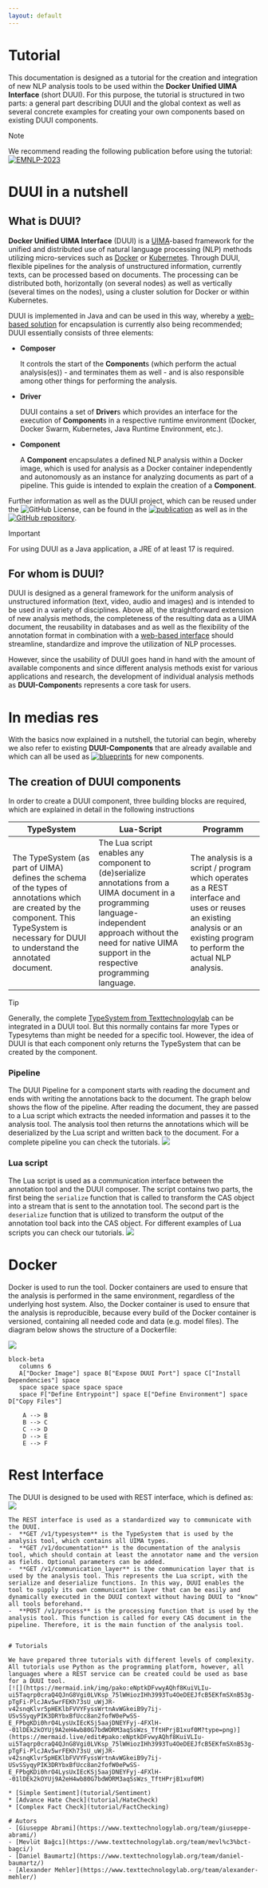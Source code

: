 ```yaml
---
layout: default
---
```


# Tutorial

This documentation is designed as a tutorial for the creation and integration of new NLP analysis tools to be used within the **Docker Unified UIMA Interface** (short DUUI).
For this purpose, the tutorial is structured in two parts: a general part describing DUUI and the global context as well as several concrete examples for creating your own components based on existing DUUI components.

> [!NOTE]
> We recommend reading the following publication before using the tutorial: [![EMNLP-2023](http://img.shields.io/badge/paper-FindingsEMNLP--2023-fb44ce.svg)](https://aclanthology.org/2023.findings-emnlp.29)

# DUUI in a nutshell

## What is DUUI?
**Docker Unified UIMA Interface** (DUUI) is a [UIMA](https://uima.apache.org/)-based framework for the unified and distributed use of natural language processing (NLP) methods utilizing micro-services such as [Docker](https://www.docker.com/) or [Kubernetes](https://kubernetes.io/).
Through DUUI, flexible pipelines for the analysis of unstructured information, currently texts, can be processed based on documents. The processing can be distributed both, horizontally (on several nodes) as well as vertically (several times on the nodes), using a cluster solution for Docker or within Kubernetes.

DUUI is implemented in Java and can be used in this way, whereby a [web-based solution](https://duui.texttechnologylab.org/) for encapsulation is currently also being recommended; DUUI essentially consists of three elements:
- **Composer**

  It controls the start of the **Component**s (which perform the actual analysis(es)) - and terminates them as well - and is also responsible among other things for performing the analysis.
- **Driver**

  DUUI contains a set of **Driver**s which provides an interface for the execution of **Component**s in a respective runtime environment (Docker, Docker Swarm, Kubernetes, Java Runtime Environment, etc.).

- **Component**

  A **Component** encapsulates a defined NLP analysis within a Docker image, which is used for analysis as a Docker container independently and autonomously as an instance for analyzing documents as part of a pipeline.
  This guide is intended to explain the creation of a **Component**.

Further information as well as the DUUI project, which can be reused under the ![GitHub License](https://img.shields.io/github/license/Texttechnologylab/DockerUnifiedUIMAInterface), can be found in the [![publication](http://img.shields.io/badge/paper-FindingsEMNLP--2023-fb44ce.svg)](https://aclanthology.org/2023.findings-emnlp.29)  as well as in the [![GitHub repository](https://img.shields.io/badge/GitHub_repository-blue)](https://github.com/texttechnologylab/DockerUnifiedUIMAInterface).

> [!IMPORTANT]
> For using DUUI as a Java application, a JRE of at least 17 is required.

## For whom is DUUI?
DUUI is designed as a general framework for the uniform analysis of unstructured information (text, video, audio and images) and is intended to be used in a variety of disciplines.
Above all, the straightforward extension of new analysis methods, the completeness of the resulting data as a UIMA document, the reusability in databases and as well as the flexibility of the annotation format in combination with a [web-based interface](https://duui.texttechnologylab.org/) should streamline, standardize and improve the utilization of NLP processes.

However, since the usability of DUUI goes hand in hand with the amount of available components and since different analysis methods exist for various applications and research, the development of individual analysis methods as **DUUI-Component**s represents a core task for users.

# In medias res
With the basics now explained in a nutshell, the tutorial can begin, whereby we also refer to existing **DUUI-Components** that are already available and which can all be used as [![blueprints](https://img.shields.io/badge/blueprints-blue)](https://github.com/texttechnologylab/duui-uima) for new components.

## The creation of DUUI components
In order to create a DUUI component, three building blocks are required, which are explained in detail in the following instructions

TypeSystem | Lua-Script | Programm |
--- | --- | --- |
The TypeSystem (as part of UIMA) defines the schema of the types of annotations which are created by the component. This TypeSystem is necessary for DUUI to understand the annotated document. | The Lua script enables any component to (de)serialize annotations from a UIMA document in a programming language-independent approach without the need for native UIMA support in the respective programming language. | The analysis is a script / program which operates as a REST interface and uses or reuses an existing analysis or an existing program to perform the actual NLP analysis.  |

> [!TIP]
> Generally, the complete [TypeSystem from Texttechnologylab](https://github.com/texttechnologylab/UIMATypeSystem) can be integrated in a DUUI tool. But this normally contains far more Types or Typesytems than might be needed for a specific tool. However, the idea of DUUI is that each component only returns the TypeSystem that can be created by the component.

### Pipeline
The DUUI Pipeline for a component starts with reading the document and ends with writing the annotations back to the document.
The graph below shows the flow of the pipeline. After reading the document, they are passed to a Lua script which extracts the needed information and passes it to the analysis tool. The analysis tool then returns the annotations which will be deserialized by the Lua script and written back to the document.
For a complete pipeline you can check the tutorials.
[![](https://mermaid.ink/img/pako:eNqFUUtrwzAM_itG52Y_IINCmwcMsks22CPuwYuVxhDbwbEZW-l_n5KwtOkO00nW9xLyCWorEWJoOvtZt8J5VpT33DCqIXwcnehbtjPGeuGVNSyxurcGjZ8pY-UVhyvGs7UdhwO7EDIiFEHQcJ6hkTcBk-uA7qJZoHcSs0X6W1I5rKe4olwjuyq1ddC04YFF0ZbtqxKFRHdjsOywCnv7J6ws1khSvTjlyXyKSqvXx4cr7ZKxNH_X3rPojqTZ_MrIh9EdlOjUN06m-YzkIyJxjV2ptiyBDWh0WihJ33kaIQ6-RY0cYmolNiJ0ngM3Z6KK4O3Tl6kh9i7gBpwNxxbiRnQDvUIvhcdUCbqLninnH4ldoPU?type=png)](https://mermaid.live/edit#pako:eNqFUUtrwzAM_itG52Y_IINCmwcMsks22CPuwYuVxhDbwbEZW-l_n5KwtOkO00nW9xLyCWorEWJoOvtZt8J5VpT33DCqIXwcnehbtjPGeuGVNSyxurcGjZ8pY-UVhyvGs7UdhwO7EDIiFEHQcJ6hkTcBk-uA7qJZoHcSs0X6W1I5rKe4olwjuyq1ddC04YFF0ZbtqxKFRHdjsOywCnv7J6ws1khSvTjlyXyKSqvXx4cr7ZKxNH_X3rPojqTZ_MrIh9EdlOjUN06m-YzkIyJxjV2ptiyBDWh0WihJ33kaIQ6-RY0cYmolNiJ0ngM3Z6KK4O3Tl6kh9i7gBpwNxxbiRnQDvUIvhcdUCbqLninnH4ldoPU)


### Lua script
The Lua script is used as a communication interface between the annotation tool and the DUUI composer.
The script contains two parts, the first being the `serialize` function that is called to transform the CAS object into a stream that is sent to the annotation tool.
The second part is the `deserialize` function that is utilized to transform the output of the annotation tool back into the CAS object.
For different examples of Lua scripts you can check our tutorials.
[![](https://mermaid.ink/img/pako:eNqNU9luwyAQ_BXEc9IPcKVKjnNVclTJSdXD5IGadYxkwMKgqo3y78VGoY578sTu7O4MAxxxoRjgCJe1ei0qqg1Ks2sikVutfTlo2lQollIZariSKFGiURKk8SUIrXOCB_hOqZrgPTrDYUZ6H4fkBdCC5rTm7zBEu8W4hqIfmmZjbOFYk3iLiAN2msq2VFpweeiop9MbtMzvrGms2RoNVOyH7SDZtzoY_ENJlo6xlVPyoLkBRIMLTsUPjGEbNoG_d9ZJ-OwM0LPjQKOhv_kT53NVWOFuybsxyzOgDPRowIUTgezpD7KxBUneH197qnn-uLkd9H498FfZMzS9cq0LHy19tPbR2kXI3yXq0iufXvmiBE-wAC0oZ-4JHzuMYFOBAIIjt2VQUlsbgok8uVJqjdq-yQJHRluYYK3socJRSevWRbZh1MCcU-eDOJcA40bpjf8j_Vc5fQA4R-qm?type=png)](https://mermaid.live/edit#pako:eNqNU9luwyAQ_BXEc9IPcKVKjnNVclTJSdXD5IGadYxkwMKgqo3y78VGoY578sTu7O4MAxxxoRjgCJe1ei0qqg1Ks2sikVutfTlo2lQollIZariSKFGiURKk8SUIrXOCB_hOqZrgPTrDYUZ6H4fkBdCC5rTm7zBEu8W4hqIfmmZjbOFYk3iLiAN2msq2VFpweeiop9MbtMzvrGms2RoNVOyH7SDZtzoY_ENJlo6xlVPyoLkBRIMLTsUPjGEbNoG_d9ZJ-OwM0LPjQKOhv_kT53NVWOFuybsxyzOgDPRowIUTgezpD7KxBUneH197qnn-uLkd9H498FfZMzS9cq0LHy19tPbR2kXI3yXq0iufXvmiBE-wAC0oZ-4JHzuMYFOBAIIjt2VQUlsbgok8uVJqjdq-yQJHRluYYK3socJRSevWRbZh1MCcU-eDOJcA40bpjf8j_Vc5fQA4R-qm)



# Docker

Docker is used to run the tool.
Docker containers are used to ensure that the analysis is performed in the same environment, regardless of the underlying host system.
Also, the Docker container is used to ensure that the analysis is reproducible, because every build of the Docker container is versioned, containing all needed code and data (e.g. model files).
The diagram below shows the structure of a Dockerfile:

[![](https://mermaid.ink/img/pako:eNp1kTtrwzAQgP_KoTleO3goxJYNHgqBkqnuoEhnR1Qv9Cg1If-9igSNly7HffqO03F3I9wKJC25KMu_mgtGNhsA4FYlbQK8FDp-zIRmjx4mzVacyScExzhCl83w42xAoOfzBCfr49P22U4mRKYUUHRoBBouMTwrSvua_hd3JeNjDlykQRhM9Juz0uy-G_b6W3prNO49zb63boNRqjJEaV0CHKFpXqGr0BXoK_QFaAVaYKgwFBjJgWj0mkmR93h7qJnEK-q8pjanAheWVB5jNvdcylK075vhpI0-4YF4m9YraRemQqbkBItIJVs903-vKGS0_q1eqhzs_guFyIvu?type=png)](https://mermaid.live/edit#pako:eNp1kTtrwzAQgP_KoTleO3goxJYNHgqBkqnuoEhnR1Qv9Cg1If-9igSNly7HffqO03F3I9wKJC25KMu_mgtGNhsA4FYlbQK8FDp-zIRmjx4mzVacyScExzhCl83w42xAoOfzBCfr49P22U4mRKYUUHRoBBouMTwrSvua_hd3JeNjDlykQRhM9Juz0uy-G_b6W3prNO49zb63boNRqjJEaV0CHKFpXqGr0BXoK_QFaAVaYKgwFBjJgWj0mkmR93h7qJnEK-q8pjanAheWVB5jNvdcylK075vhpI0-4YF4m9YraRemQqbkBItIJVs903-vKGS0_q1eqhzs_guFyIvu)

```mermaid
block-beta
   columns 6
   A["Docker Image"] space B["Expose DUUI Port"] space C["Install Dependencies"] space 
   space space space space space 
   space F["Define Entrypoint"] space E["Define Environment"] space D["Copy Files"]
   
    A --> B
    B --> C
    C --> D
    D --> E
    E --> F
```

# Rest Interface

The DUUI is designed to be used with REST interface, which is defined as:
[![](https://mermaid.ink/img/pako:eNpV0MtqwzAQBdBfEQPZJYRuXSiksZNuSkJtuqlKGaRJbLAe6FEwIf_eqUKKu9PMPTDiXkA5TVDBOaDvRVc_Srv5kPDWtJ2ET7FaPYlnnvdNJ9bfD-s0eYpTTGQ4ZVrAdga0U9mQTZgGZ2emnhnljMl2UMV8jThRmMmG5fHQ3qgPTlGMJV4stgXsGGysdXzDhX_JnpN3CvF--r5_4f3B_17DURwxoKHEjA0swVAwOGju4CKtEBJST4YkVPzUdMI8JgnSXpliTq6drIIqhUxLCC6fe6hOOEaesteYqB6QuzR_W9IDf_P11nIp-_oDP5h3lg?type=png)](https://mermaid.live/edit#pako:eNpV0MtqwzAQBdBfEQPZJYRuXSiksZNuSkJtuqlKGaRJbLAe6FEwIf_eqUKKu9PMPTDiXkA5TVDBOaDvRVc_Srv5kPDWtJ2ET7FaPYlnnvdNJ9bfD-s0eYpTTGQ4ZVrAdga0U9mQTZgGZ2emnhnljMl2UMV8jThRmMmG5fHQ3qgPTlGMJV4stgXsGGysdXzDhX_JnpN3CvF--r5_4f3B_17DURwxoKHEjA0swVAwOGju4CKtEBJST4YkVPzUdMI8JgnSXpliTq6drIIqhUxLCC6fe6hOOEaesteYqB6QuzR_W9IDf_P11nIp-_oDP5h3lg)

```
The REST interface is used as a standardized way to communicate with the DUUI.
-  **GET /v1/typesystem** is the TypeSystem that is used by the analysis tool, which contains all UIMA types.
-  **GET /v1/documentation** is the documentation of the analysis tool, which should contain at least the annotator name and the version as fields. Optional parameters can be added.
-  **GET /v1/communication_layer** is the communication layer that is used by the analysis tool. This represents the Lua script, with the serialize and deserialize functions. In this way, DUUI enables the tool to supply its own communication layer that can be easily and dynamically executed in the DUUI context without having DUUI to "know" all tools beforehand.
-  **POST /v1/process** is the processing function that is used by the analysis tool. This function is called for every CAS document in the pipeline. Therefore, it is the main function of the analysis tool.


# Tutorials

We have prepared three tutorials with different levels of complexity. All tutorials use Python as the programming platform, however, all languages where a REST service can be created could be used as base for a DUUI tool.
[![](https://mermaid.ink/img/pako:eNptkDFvwyAQhf8KuiVLIu-ui5Taqrp0craQ4QJnG8Vgi0LVKsp_75lWHiozIHh3993Tu4OeDEEJfcB5EKfmSXnB53g-pTgFi-PlcJAv5wrFEKh73sU_uWjJR-v42snqKlvr5pHEKlbFVVYFyssWrtnAvWGkeiB9y7ij-USvSSyqyPIK3DRYbxBfUcc8an2fofW0ePwSS-E_FPbgKDi0hrO4LysUxIEcKSj5aajDNEYFyj-4FXlH--01lDEk2kOYUj9A2eH4wb80G7bdWORM3aqSsWzs_TftHPrjB1xuf0M?type=png)](https://mermaid.live/edit#pako:eNptkDFvwyAQhf8KuiVLIu-ui5Taqrp0craQ4QJnG8Vgi0LVKsp_75lWHiozIHh3993Tu4OeDEEJfcB5EKfmSXnB53g-pTgFi-PlcJAv5wrFEKh73sU_uWjJR-v42snqKlvr5pHEKlbFVVYFyssWrtnAvWGkeiB9y7ij-USvSSyqyPIK3DRYbxBfUcc8an2fofW0ePwSS-E_FPbgKDi0hrO4LysUxIEcKSj5aajDNEYFyj-4FXlH--01lDEk2kOYUj9A2eH4wb80G7bdWORM3aqSsWzs_TftHPrjB1xuf0M)

* [Simple Sentiment](tutorial/Sentiment)
* [Advance Hate Check](tutorial/HateCheck)
* [Complex Fact Check](tutorial/FactChecking)

# Autors
- [Giuseppe Abrami](https://www.texttechnologylab.org/team/giuseppe-abrami/)
- [Mevlüt Bağcı](https://www.texttechnologylab.org/team/mevl%c3%bct-bagci/)
- [Daniel Baumartz](https://www.texttechnologylab.org/team/daniel-baumartz/)
- [Alexander Mehler](https://www.texttechnologylab.org/team/alexander-mehler/)
